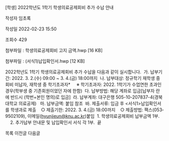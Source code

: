 [학생] 2022학년도 1학기 학생의료공제회비 추가 수납 안내



작성자
임초록


작성일
2022-02-23 15:50


조회수
429


첨부파일 : 학생의료공제회비 고지 금액.hwp [16 KB]  

첨부파일 : (서식1)납입확인서.hwp [12 KB]


﻿2022학년도 1학기 학생의료공제회비 추가 수납을 다음과 같이 실시합니다.  가. 납부기간: 2022. 3. 2.(수) 09:00 ~ 3. 4.(금) 18:00까지  나. 납부대상: 정규학기 재학생 중 회비 미납자, 재학생 중 학기초과자\*     ※ 학기초과자: 2022. 1학기가 수업연한 초과인 경우(학부생 중 기존회원이었던 자에 한함)  다. 납부방법: 해당 계좌로 입금[납부자 란에 반드시 (학번+본인 명의)로 입금]  라. 납부계좌: 대구은행 505-10-207837-4(경북대학교 의료공제)   마. 납부금액: 붙임 참조  바. 제출서류: 입금 후 <서식1>납입확인서를 학생과로 제출    ○ 제출기한: 2022. 3. 4.(금) 18:00까지    ○ 제출방법: 팩스(053­950­2109), 이메일(hyunjieun@knu.ac.kr)붙임  1. 학생의료공제회비 납부금액 1부.        2. 추가납부 안내문 및 납입확인서 서식 각 1부.  끝





목록
이전글
다음글




